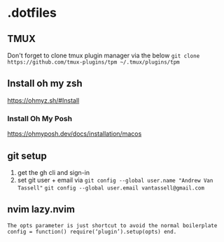# .dotfiles

## TMUX ##
Don't forget to clone tmux plugin manager via the below
`git clone https://github.com/tmux-plugins/tpm ~/.tmux/plugins/tpm`

## Install oh my zsh ##
https://ohmyz.sh/#Install

### Install Oh My Posh ###
https://ohmyposh.dev/docs/installation/macos


## git setup ##
1. get the gh cli and sign-in
2. set git user + email via 
`git config --global user.name "Andrew Van Tassell"`
`git config --global user.email vantassell@gmail.com`

## nvim lazy.nvim ##
```The opts parameter is just shortcut to avoid the normal boilerplate config = function() require(‘plugin’).setup(opts) end.```
